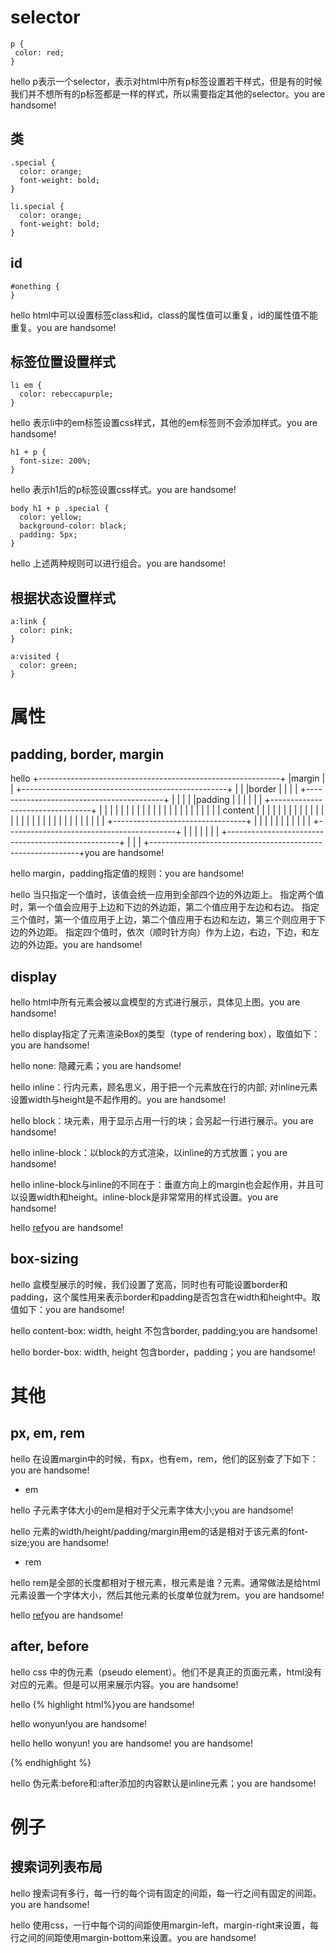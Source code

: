 # selector

```
p {
 color: red;
}
```

p表示一个selector，表示对html中所有p标签设置若干样式，但是有的时候我们并不想所有的p标签都是一样的样式，所以需要指定其他的selector。


## 类

```
.special {
  color: orange;
  font-weight: bold;
}

li.special {
  color: orange;
  font-weight: bold;
}
```

## id

```
#onething {
}
```

html中可以设置标签class和id，class的属性值可以重复，id的属性值不能重复。

## 标签位置设置样式

```
li em {
  color: rebeccapurple;
}
```

表示li中的em标签设置css样式，其他的em标签则不会添加样式。

```
h1 + p {
  font-size: 200%;
}
```

表示h1后的p标签设置css样式。

```
body h1 + p .special {
  color: yellow;
  background-color: black;
  padding: 5px;
}
```

上述两种规则可以进行组合。

## 根据状态设置样式

```
a:link {
  color: pink;
}

a:visited {
  color: green;
}
```


# 属性

## padding, border, margin

+------------------------------------------------------------+
|margin                                                      |
|   +---------------------------------------------------+    |
|   |border                                             |    |
|   |   +------------------------------------------+    |    |
|   |   |padding                                   |    |    |
|   |   |   +---------------------------------+    |    |    |
|   |   |   |                                 |    |    |    |
|   |   |   |                                 |    |    |    |
|   |   |   |            content              |    |    |    |
|   |   |   |                                 |    |    |    |
|   |   |   |                                 |    |    |    |
|   |   |   |                                 |    |    |    |
|   |   |   +---------------------------------+    |    |    |
|   |   |                                          |    |    |
|   |   +------------------------------------------+    |    |
|   |                                                   |    |
|   +---------------------------------------------------+    |
|                                                            |
+------------------------------------------------------------+

margin，padding指定值的规则：

当只指定一个值时，该值会统一应用到全部四个边的外边距上。
指定两个值时，第一个值会应用于上边和下边的外边距，第二个值应用于左边和右边。
指定三个值时，第一个值应用于上边，第二个值应用于右边和左边，第三个则应用于下边的外边距。
指定四个值时，依次（顺时针方向）作为上边，右边，下边，和左边的外边距。

## display

html中所有元素会被以盒模型的方式进行展示，具体见上图。

display指定了元素渲染Box的类型（type of rendering box），取值如下：

none: 隐藏元素；

inline：行内元素，顾名思义，用于把一个元素放在行的内部; 对inline元素设置width与height是不起作用的。

block：块元素，用于显示占用一行的块；会另起一行进行展示。

inline-block：以block的方式渲染，以inline的方式放置；

inline-block与inline的不同在于：垂直方向上的margin也会起作用，并且可以设置width和height。inline-block是非常常用的样式设置。

[ref](https://zhuanlan.zhihu.com/p/22005235)

## box-sizing

盒模型展示的时候，我们设置了宽高，同时也有可能设置border和padding，这个属性用来表示border和padding是否包含在width和height中。取值如下：

content-box: width, height 不包含border, padding;

border-box: width, height 包含border，padding；

# 其他

## px, em, rem

在设置margin中的时候，有px，也有em，rem，他们的区别查了下如下：

- em

子元素字体大小的em是相对于父元素字体大小;

元素的width/height/padding/margin用em的话是相对于该元素的font-size;

- rem

rem是全部的长度都相对于根元素，根元素是谁？<html>元素。通常做法是给html元素设置一个字体大小，然后其他元素的长度单位就为rem。

[ref](https://zhuanlan.zhihu.com/p/94369298)

## after, before

css 中的伪元素（pseudo element）。他们不是真正的页面元素，html没有对应的元素。但是可以用来展示内容。

{% highlight html%}
<p>wonyun!</p>
<style>
	p:before{content: "hello "}
	p:after{content: "you are handsome!"}
</style>

<!-- 等价于 -->

<p>
	<span>hello </span>
	wonyun!
	<span> you are handsome!</span>
</p>
{% endhighlight %}

伪元素:before和:after添加的内容默认是inline元素；

# 例子

## 搜索词列表布局

搜索词有多行，每一行的每个词有固定的间距，每一行之间有固定的间距。

使用css，一行中每个词的间距使用margin-left，margin-right来设置，每行之间的间距使用margin-bottom来设置。

